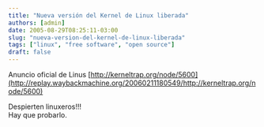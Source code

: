 ```yaml
---
title: "Nueva versión del Kernel de Linux liberada"
authors: [admin]
date: 2005-08-29T08:25:11-03:00
slug: "nueva-version-del-kernel-de-linux-liberada"
tags: ["linux", "free software", "open source"]
draft: false
---
```


Anuncio oficial de
Linus [http://kerneltrap.org/node/5600](http://replay.waybackmachine.org/20060211180549/http://kerneltrap.org/node/5600)

Despierten linuxeros!!!\
Hay que probarlo.
